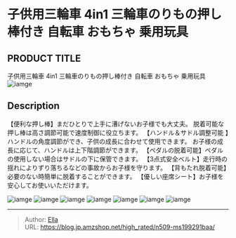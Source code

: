 # 子供用三輪車 4in1 三輪車のりもの押し棒付き  自転車 おもちゃ 乗用玩具


## PRODUCT TITLE 

子供用三輪車 4in1 三輪車のりもの押し棒付き  自転車 おもちゃ 乗用玩具![iamge](https://b2bfiles1.gigab2b.cn/image/wkseller/305/199289/20210225_34106265b317c8df8f333c846d9d2beb.jpg)

## Description

【便利な押し棒】まだひとりで上手に漕げないお子様でも大丈夫。 脱着可能な押し棒は高さ調節可能で速度制御に役立ちます。
【ハンドル＆サドル調整可能  】ハンドルの角度調節ができ、子供の成長に合わせて使用できます。 お子様の成長に応じて、ハンドルは上下階調節ができます。
【ペダルの脱着可能】ペダルの使用しない場合はサドルの下に保管できます。
【3点式安全ベルト】走行時の揺れによりずり落ちるなどの事故からお子様を守ります。
【背もたれ脱着可能】必要のない時簡単に脱着することができます。
【優しい座席シート】お子様を安心してお使いいただけます。




![iamge](https://b2bfiles1.gigab2b.cn/image/wkseller/305/20230501_d43dd294321f94d0f69c219eadb4d1f8.jpg)
![iamge](https://b2bfiles1.gigab2b.cn/image/wkseller/305/20230501_53dfc346f0429be8489b2fdd53864075.jpg)
![iamge](https://b2bfiles1.gigab2b.cn/image/wkseller/305/20230501_c7f54f9486777f923ab289457ba513fe.jpg)
![iamge](https://b2bfiles1.gigab2b.cn/image/wkseller/305/20230501_09db39e86f01e3b28578c1748c6ab62b.jpg)
![iamge](https://b2bfiles1.gigab2b.cn/image/wkseller/305/20230501_d5475f0313ababcde5ac8e4fb3340953.jpg)
![iamge](https://b2bfiles1.gigab2b.cn/image/wkseller/305/20230501_244a90a7ae3d8ab1a5c7555e2f70a007.jpg)
![iamge](https://b2bfiles1.gigab2b.cn/image/wkseller/305/20230501_e60640e7d5dacf9f43a5356fe3878ab8.jpg)


---

> Author: [Ella](https://blog.jp.amzshop.net/)  
> URL: https://blog.jp.amzshop.net/high_rated/n509-ms199291baa/  


